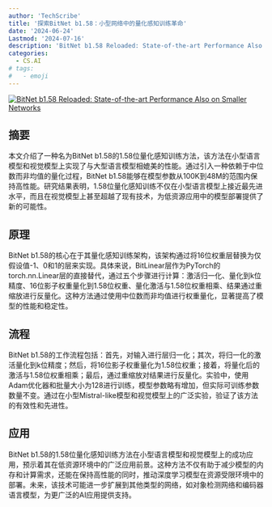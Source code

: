 ```yaml
---
author: 'TechScribe'
title: '探索BitNet b1.58：小型网络中的量化感知训练革命'
date: '2024-06-24'
Lastmod: '2024-07-16'
description: 'BitNet b1.58 Reloaded: State-of-the-art Performance Also on Smaller Networks'
categories:
  - CS.AI
# tags:
#   - emoji
---
```


[![BitNet b1.58 Reloaded: State-of-the-art Performance Also on Smaller Networks](https://arxiv-research-1301205113.cos.ap-guangzhou.myqcloud.com/images/2407.09527v1.pdf_0.jpg)](https://arxiv.org/abs/2407.09527v1)

## 摘要

本文介绍了一种名为BitNet b1.58的1.58位量化感知训练方法，该方法在小型语言模型和视觉模型上实现了与大型语言模型相媲美的性能。通过引入一种依赖于中位数而非均值的量化过程，BitNet b1.58能够在模型参数从100K到48M的范围内保持高性能。研究结果表明，1.58位量化感知训练不仅在小型语言模型上接近最先进水平，而且在视觉模型上甚至超越了现有技术，为低资源应用中的模型部署提供了新的可能性。<!--more-->

## 原理

BitNet b1.58的核心在于其量化感知训练架构，该架构通过将16位权重层替换为仅假设值-1、0和1的层来实现。具体来说，BitLinear层作为PyTorch的torch.nn.Linear层的直接替代，通过五个步骤进行计算：激活归一化、量化到k位精度、16位影子权重量化到1.58位权重、量化激活与1.58位权重相乘、结果通过重缩放进行反量化。这种方法通过使用中位数而非均值进行权重量化，显著提高了模型的性能和稳定性。

## 流程

BitNet b1.58的工作流程包括：首先，对输入进行层归一化；其次，将归一化的激活量化到k位精度；然后，将16位影子权重量化为1.58位权重；接着，将量化后的激活与1.58位权重相乘；最后，通过重缩放对结果进行反量化。实验中，使用Adam优化器和批量大小为128进行训练，模型参数略有增加，但实际可训练参数数量不变。通过在小型Mistral-like模型和视觉模型上的广泛实验，验证了该方法的有效性和先进性。

## 应用

BitNet b1.58的1.58位量化感知训练方法在小型语言模型和视觉模型上的成功应用，预示着其在低资源环境中的广泛应用前景。这种方法不仅有助于减少模型的内存和计算需求，还能在保持高性能的同时，推动深度学习模型在资源受限环境中的部署。未来，该技术可能进一步扩展到其他类型的网络，如对象检测网络和编码器语言模型，为更广泛的AI应用提供支持。